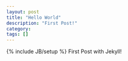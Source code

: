 ```yaml
---
layout: post
title: "Hello World"
description: "First Post!"
category:
tags: []
---
```

{% include JB/setup %}
First Post with Jekyll!
